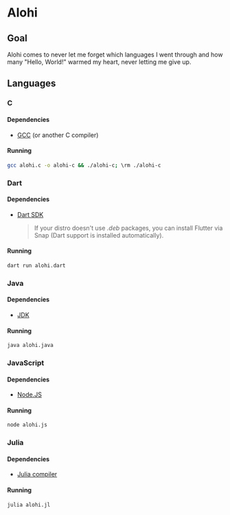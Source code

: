 # Alohi

## Goal

Alohi comes to never let me forget which languages I went through and how many "Hello, World!" warmed my heart, never letting me give up.

## Languages

### C

#### Dependencies

- [GCC](https://gcc.gnu.org/) (or another C compiler)

#### Running

```bash
gcc alohi.c -o alohi-c && ./alohi-c; \rm ./alohi-c
```

### Dart

#### Dependencies

- [Dart SDK](https://dart.dev/get-dart)
  > If your distro doesn't use _.deb_ packages, you can install Flutter via Snap (Dart support is installed automatically).

#### Running

```bash
dart run alohi.dart
```

### Java

#### Dependencies

- [JDK](https://openjdk.org/)

#### Running

```bash
java alohi.java
```

### JavaScript

#### Dependencies

- [Node.JS](https://nodejs.org)

#### Running

```bash
node alohi.js
```

### Julia

#### Dependencies

- [Julia compiler](https://julialang.org/)

#### Running

```bash
julia alohi.jl
```
